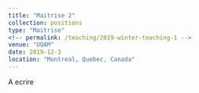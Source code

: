 ```yaml
---
title: "Maitrise 2"
collection: positions
type: "Maitrise"
<!-- permalink: /teaching/2019-winter-teaching-1 -->
venue: "UQAM"
date: 2019-12-3
location: "Montreal, Quebec, Canada"
---
```


A ecrire